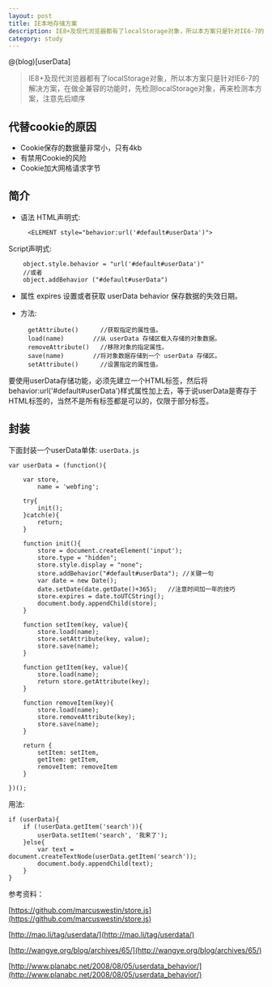 ```yaml
---
layout: post
title: IE本地存储方案
description: IE8+及现代浏览器都有了localStorage对象，所以本方案只是针对IE6-7的解决方案，在做全兼容的功能时，先检测localStorage对象，再来检测本方案，注意先后顺序
category: study
---
```


@(blog)[userData]

> IE8+及现代浏览器都有了localStorage对象，所以本方案只是针对IE6-7的解决方案，在做全兼容的功能时，先检测localStorage对象，再来检测本方案，注意先后顺序

## 代替cookie的原因

* Cookie保存的数据量非常小，只有4kb
* 有禁用Cookie的风险
* Cookie加大网格请求字节

## 简介

* 语法
 HTML声明式:

        <ELEMENT style="behavior:url('#default#userData')">
 Script声明式:

        object.style.behavior = "url('#default#userData')"
        //或者
        object.addBehavior ("#default#userData")

* 属性
 expires 设置或者获取 userData behavior 保存数据的失效日期。

* 方法:

        getAttribute()      //获取指定的属性值。
        load(name)        //从 userData 存储区载入存储的对象数据。
        removeAttribute()   //移除对象的指定属性。
        save(name)        //将对象数据存储到一个 userData 存储区。
        setAttribute()      //设置指定的属性值。

要使用userData存储功能，必须先建立一个HTML标签，然后将behavior:url('#default#userData')样式属性加上去，等于说userData是寄存于HTML标签的，当然不是所有标签都是可以的，仅限于部分标签。

## 封装

下面封装一个userData单体: `userData.js`

    var userData = (function(){

        var store,
            name = 'webfing';

        try{
            init();
        }catch(e){
            return;
        }

        function init(){
            store = document.createElement('input');
            store.type = "hidden";
            store.style.display = "none";
            store.addBehavior("#default#userData"); //关键一句
            var date = new Date();
            date.setDate(date.getDate()+365);   //注意时间加一年的技巧
            store.expires = date.toUTCString();
            document.body.appendChild(store);
        }

        function setItem(key, value){
            store.load(name);
            store.setAttribute(key, value);
            store.save(name);
        }

        function getItem(key, value){
            store.load(name);
            return store.getAttribute(key);
        }

        function removeItem(key){
            store.load(name);
            store.removeAttribute(key);
            store.save(name);
        }

        return {
            setItem: setItem,
            getItem: getItem,
            removeItem: removeItem
        }

    })();

用法:

    if (userData){
        if (!userData.getItem('search')){
            userData.setItem('search', '我来了');
        }else{
            var text = document.createTextNode(userData.getItem('search'));
            document.body.appendChild(text);
        }
    }



参考资料：


[https://github.com/marcuswestin/store.js](https://github.com/marcuswestin/store.js)

[http://mao.li/tag/userdata/](http://mao.li/tag/userdata/)

[http://wangye.org/blog/archives/65/](http://wangye.org/blog/archives/65/)

[http://www.planabc.net/2008/08/05/userdata_behavior/](http://www.planabc.net/2008/08/05/userdata_behavior/)